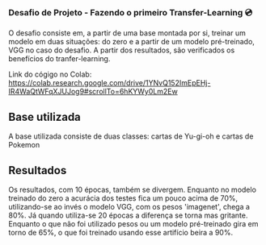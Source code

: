 ### Desafio de Projeto - Fazendo o primeiro Transfer-Learning 💿

O desafio consiste em, a partir de uma base montada por si, treinar um modelo em duas situações: do zero e a partir de um modelo pré-treinado, VGG no caso do desafio. A partir dos resultados, são verificados os benefícios do tranfer-learning.

Link do cógigo no Colab: https://colab.research.google.com/drive/1YNvQ152ImEpEHj-IR4WaQtWFqXJUJog9#scrollTo=6hKYWy0Lm2Ew

## Base utilizada

A base utilizada consiste de duas classes: cartas de Yu-gi-oh e cartas de Pokemon

## Resultados

Os resultados, com 10 épocas, também se divergem. Enquanto no modelo treinado do zero a acurácia dos testes fica um pouco acima de 70%, utilizando-se ao invés o modelo VGG, com os pesos 'imagenet', chega a 80%. Já quando utiliza-se 20 épocas a diferença se torna mas gritante. Enquanto o que não foi utilizado pesos ou um modelo pré-treinado gira em torno de 65%, o que foi treinado usando esse artifício beira a 90%.
